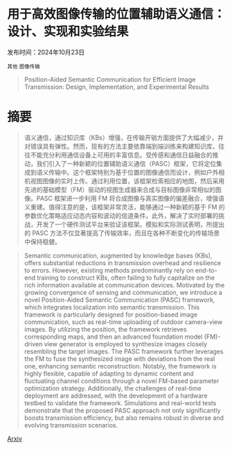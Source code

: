 # 用于高效图像传输的位置辅助语义通信：设计、实现和实验结果

发布时间：2024年10月23日

`其他` `图像传输`

> Position-Aided Semantic Communication for Efficient Image Transmission: Design, Implementation, and Experimental Results

# 摘要

> 语义通信，通过知识库（KBs）增强，在传输开销方面提供了大幅减少，并对错误具有弹性。然而，现有的方法主要依靠端到端训练来构建知识库，往往不能充分利用通信设备上可用的丰富信息。受传感和通信日益融合的推动，我们引入了一种新颖的位置辅助语义通信（PASC）框架，它将定位集成到语义传输中。这个框架特别为基于位置的图像通信而设计，例如户外相机视图图像的实时上传。通过利用位置，该框架检索相应的地图，然后采用先进的基础模型（FM）驱动的视图生成器来合成与目标图像非常相似的图像。PASC 框架进一步利用 FM 将合成图像与真实图像的偏差融合，增强语义重建。值得注意的是，该框架非常灵活，能够通过一种新颖的基于 FM 的参数优化策略适应动态内容和波动的信道条件。此外，解决了实时部署的挑战，开发了一个硬件测试平台来验证该框架。模拟和实际测试表明，所提出的 PASC 方法不仅显著提高了传输效率，而且在各种不断变化的传输场景中保持稳健。

> Semantic communication, augmented by knowledge bases (KBs), offers substantial reductions in transmission overhead and resilience to errors. However, existing methods predominantly rely on end-to-end training to construct KBs, often failing to fully capitalize on the rich information available at communication devices. Motivated by the growing convergence of sensing and communication, we introduce a novel Position-Aided Semantic Communication (PASC) framework, which integrates localization into semantic transmission. This framework is particularly designed for position-based image communication, such as real-time uploading of outdoor camera-view images. By utilizing the position, the framework retrieves corresponding maps, and then an advanced foundation model (FM)-driven view generator is employed to synthesize images closely resembling the target images. The PASC framework further leverages the FM to fuse the synthesized image with deviations from the real one, enhancing semantic reconstruction. Notably, the framework is highly flexible, capable of adapting to dynamic content and fluctuating channel conditions through a novel FM-based parameter optimization strategy. Additionally, the challenges of real-time deployment are addressed, with the development of a hardware testbed to validate the framework. Simulations and real-world tests demonstrate that the proposed PASC approach not only significantly boosts transmission efficiency, but also remains robust in diverse and evolving transmission scenarios.

[Arxiv](https://arxiv.org/abs/2410.18364)